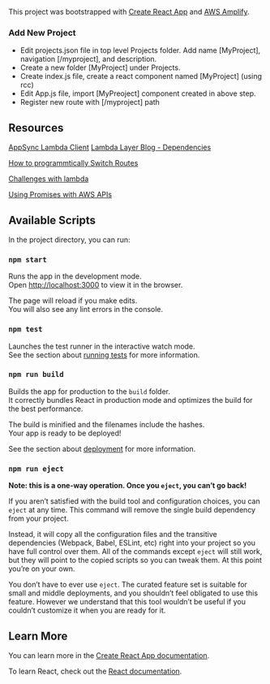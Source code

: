 This project was bootstrapped with [Create React App](https://github.com/facebook/create-react-app) and [AWS Amplify](https://aws-amplify.github.io/docs/js/start?platform=react).

### Add New Project

- Edit projects.json file in top level Projects folder. Add name [MyProject], navigation [/myproject], and description.
- Create a new folder [MyProject] under Projects.
- Create index.js file, create a react component named [MyProject] (using rcc)
- Edit App.js file, import [MyPreoject] component created in above step.
- Register new route with [/myproject] path

## Resources

[AppSync Lambda Client](https://docs.aws.amazon.com/appsync/latest/devguide/building-a-client-app-node.html)
[Lambda Layer Blog - Dependencies](https://medium.com/@anjanava.biswas/nodejs-runtime-environment-with-aws-lambda-layers-f3914613e20e)

[How to programmtically Switch Routes](https://stackoverflow.com/questions/31079081/programmatically-navigate-using-react-router)

[Challenges with lambda](https://blog.hellojs.org/3-common-challenges-using-javascript-node-js-in-aws-lambda-e3fc318401ba)

[Using Promises with AWS APIs](https://github.com/KaleFive/Categorize/blob/master/src/index.js)

## Available Scripts

In the project directory, you can run:

### `npm start`

Runs the app in the development mode.<br>
Open [http://localhost:3000](http://localhost:3000) to view it in the browser.

The page will reload if you make edits.<br>
You will also see any lint errors in the console.

### `npm test`

Launches the test runner in the interactive watch mode.<br>
See the section about [running tests](https://facebook.github.io/create-react-app/docs/running-tests) for more information.

### `npm run build`

Builds the app for production to the `build` folder.<br>
It correctly bundles React in production mode and optimizes the build for the best performance.

The build is minified and the filenames include the hashes.<br>
Your app is ready to be deployed!

See the section about [deployment](https://facebook.github.io/create-react-app/docs/deployment) for more information.

### `npm run eject`

**Note: this is a one-way operation. Once you `eject`, you can’t go back!**

If you aren’t satisfied with the build tool and configuration choices, you can `eject` at any time. This command will remove the single build dependency from your project.

Instead, it will copy all the configuration files and the transitive dependencies (Webpack, Babel, ESLint, etc) right into your project so you have full control over them. All of the commands except `eject` will still work, but they will point to the copied scripts so you can tweak them. At this point you’re on your own.

You don’t have to ever use `eject`. The curated feature set is suitable for small and middle deployments, and you shouldn’t feel obligated to use this feature. However we understand that this tool wouldn’t be useful if you couldn’t customize it when you are ready for it.

## Learn More

You can learn more in the [Create React App documentation](https://facebook.github.io/create-react-app/docs/getting-started).

To learn React, check out the [React documentation](https://reactjs.org/).
